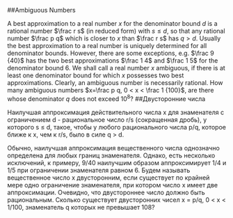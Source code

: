 ##Ambiguous Numbers

A best approximation to a real number $x$ for the denominator bound $d$ is a rational number $\frac r s$ (in reduced form) with $s \le d$, so that any rational number $\frac p q$ which is closer to $x$ than $\frac r s$ has $q > d$.
Usually the best approximation to a real number is uniquely determined for all denominator bounds. However, there are some exceptions, e.g. $\frac 9 {40}$ has the two best approximations $\frac 1 4$ and $\frac 1 5$ for the denominator bound $6$.
We shall call a real number $x$ ambiguous, if there is at least one denominator bound for which $x$ possesses two best approximations. Clearly, an ambiguous number is necessarily rational.
How many ambiguous numbers $x=\frac p q, 0 < x < \frac 1 {100}$, are there whose denominator $q$ does not exceed $10^8$?
##Двусторонние числа

Наилучшая аппроксимация действительного числа x для знаменателя с ограничением d - рациональное число r/s (сокращенная дробь), у которого s ≤ d, такое, чтобы у любого рационального числа p/q, которое ближе к x, чем к r/s, было в силе q > d.

Обычно, наилучшая аппроксимация вещественного числа однозначно определена для любых границ знаменателя. Однако, есть несколько исключений, к примеру, 9/40 наилучшим образом аппроксимирует 1/4 и 1/5 при ограничении знаменателя равном 6.
Будем называть вещественное число x двусторонним, если существует по крайней мере одно ограничение знаменателя, при котором число x имеет две аппроксимации. Очевидно, что двустороннее число должно быть рациональным.
Сколько существует двусторонних чисел x = p/q,
0 < x < 1/100, знаменатель q которых не превышает 108?
